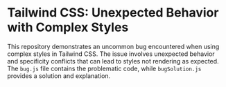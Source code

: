 # Tailwind CSS: Unexpected Behavior with Complex Styles

This repository demonstrates an uncommon bug encountered when using complex styles in Tailwind CSS.  The issue involves unexpected behavior and specificity conflicts that can lead to styles not rendering as expected.  The `bug.js` file contains the problematic code, while `bugSolution.js` provides a solution and explanation.